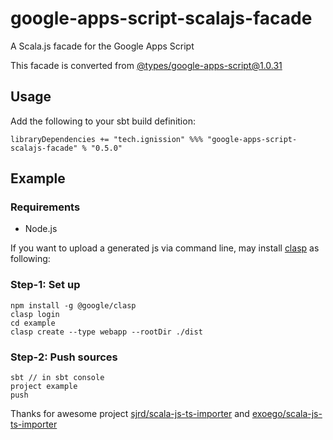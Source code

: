 # google-apps-script-scalajs-facade

A Scala.js facade for the Google Apps Script

This facade is converted from [@types/google-apps-script@1.0.31](https://www.npmjs.com/package/@types/google-apps-script/v/1.0.31)

## Usage

Add the following to your sbt build definition:

    libraryDependencies += "tech.ignission" %%% "google-apps-script-scalajs-facade" % "0.5.0"

## Example

### Requirements

- Node.js

If you want to upload a generated js via command line, may install [clasp](https://github.com/google/clasp/) as following:

### Step-1: Set up

    npm install -g @google/clasp
    clasp login
    cd example
    clasp create --type webapp --rootDir ./dist

### Step-2: Push sources

    sbt // in sbt console
    project example
    push

Thanks for awesome project [sjrd/scala-js-ts-importer](https://github.com/sjrd/scala-js-ts-importer) and [exoego/scala-js-ts-importer](https://github.com/exoego/scala-js-ts-importer)
